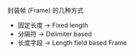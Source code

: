
封装帧 (Frame) 的几种方式
- 固定长度 -> Fixed length
- 分隔符 -> Delimiter based
- 长度字段 -> Length field based Frame

